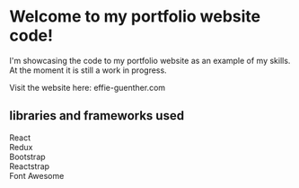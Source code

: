 # Welcome to my portfolio website code!

I'm showcasing the code to my portfolio website as an example of my skills. At the moment it is still a work in progress. 

Visit the website here: effie-guenther.com

## libraries and frameworks used

React <br />
Redux <br />
Bootstrap <br />
Reactstrap <br />
Font Awesome <br />

